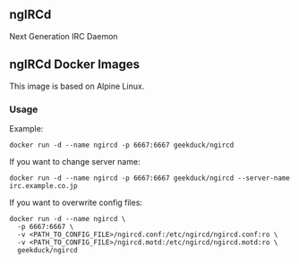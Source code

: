 ## ngIRCd

Next Generation IRC Daemon

## ngIRCd Docker Images

This image is based on Alpine Linux.

### Usage

Example:

    docker run -d --name ngircd -p 6667:6667 geekduck/ngircd


If you want to change server name:

    docker run -d --name ngircd -p 6667:6667 geekduck/ngircd --server-name irc.example.co.jp


If you want to overwrite config files:

    docker run -d --name ngircd \
      -p 6667:6667 \
      -v <PATH_TO_CONFIG_FILE>/ngircd.conf:/etc/ngircd/ngircd.conf:ro \
      -v <PATH_TO_CONFIG_FILE>/ngircd.motd:/etc/ngircd/ngircd.motd:ro \
      geekduck/ngircd
